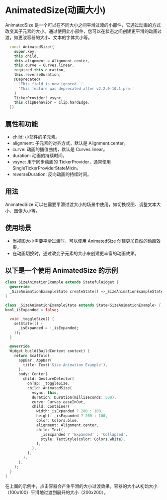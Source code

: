 # AnimatedSize(动画大小)

AnimatedSize 是一个可以在不同大小之间平滑过渡的小部件，它通过动画的方式改变其子元素的大小。通过使用此小部件，您可以在状态之间创建更平滑的动画过渡，如更改容器的大小、文本的字体大小等。

```dart
  const AnimatedSize({
    super.key,
    this.child,
    this.alignment = Alignment.center,
    this.curve = Curves.linear,
    required this.duration,
    this.reverseDuration,
    @Deprecated(
      'This field is now ignored. '
      'This feature was deprecated after v2.2.0-10.1.pre.'
    )
    TickerProvider? vsync,
    this.clipBehavior = Clip.hardEdge,
  }) 
```

## 属性和功能

- child: 小部件的子元素。
- alignment: 子元素的对齐方式，默认是 Alignment.center。
- curve: 动画的插值曲线，默认是 Curves.linear。
- duration: 动画的持续时间。
- vsync: 用于同步动画的 TickerProvider，通常使用 SingleTickerProviderStateMixin。
- reverseDuration: 反向动画的持续时间。

## 用法

AnimatedSize 可以在需要平滑过渡大小的场景中使用，如切换视图、调整文本大小、图像大小等。

## 使用场景

- 当视图大小需要平滑过渡时，可以使用 AnimatedSize 创建更加自然的动画效果。
- 在动画切换时，通过改变子元素的大小来创建更丰富的动画效果。

## 以下是一个使用 AnimatedSize 的示例

```dart
class SizeAnimationExample extends StatefulWidget {
  @override
  _SizeAnimationExampleState createState() =>_SizeAnimationExampleState();
}

class _SizeAnimationExampleState extends State<SizeAnimationExample> {
bool_isExpanded = false;

  void _toggleSize() {
    setState(() {
      _isExpanded = !_isExpanded;
    });
  }

  @override
  Widget build(BuildContext context) {
    return Scaffold(
      appBar: AppBar(
        title: Text('Size Animation Example'),
      ),
      body: Center(
        child: GestureDetector(
          onTap: _toggleSize,
          child: AnimatedSize(
            vsync: this,
            duration: Duration(milliseconds: 500),
            curve: Curves.easeInOut,
            child: Container(
              width:_isExpanded ? 200 : 100,
              height: _isExpanded ? 200 : 100,
              color: Colors.blue,
              alignment: Alignment.center,
              child: Text(
                _isExpanded ? 'Expanded' : 'Collapsed',
                style: TextStyle(color: Colors.white),
              ),
            ),
          ),
        ),
      ),
    );
  }
}
```

在上面的示例中，点击容器会产生平滑的大小过渡效果。容器的大小从初始大小（100x100）平滑地过渡到展开的大小（200x200）。
